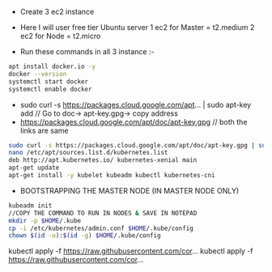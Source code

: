 - Create 3 ec2 instance
- Here I will user free tier Ubuntu server
1 ec2 for Master = t2.medium
2 ec2 for Node = t2.micro

- Run these commands in all 3 instance :-
```bash
apt install docker.io -y
docker --version
systemctl start docker
systemctl enable docker
```

- sudo curl -s https://packages.cloud.google.com/apt... | sudo apt-key add                       // Go to doc-> apt-key.gpg-> copy address
- https://packages.cloud.google.com/apt/doc/apt-key.gpg
// both the links are same
```bash
sudo curl -s https://packages.cloud.google.com/apt/doc/apt-key.gpg | sudo apt-key add           // we can able to connect master to node
nano /etc/apt/sources.list.d/kubernetes.list
deb http://apt.kubernetes.io/ kubernetes-xenial main                                            // paste this in nano file & ntrl-X & capital Y for exit
apt-get update
apt-get install -y kubelet kubeadm kubectl kubernetes-cni
```


- BOOTSTRAPPING THE MASTER NODE (IN MASTER NODE ONLY)
```bash
kubeadm init
//COPY THE COMMAND TO RUN IN NODES & SAVE IN NOTEPAD
mkdir -p $HOME/.kube
cp -i /etc/kubernetes/admin.conf $HOME/.kube/config
chown $(id -u):$(id -g) $HOME/.kube/config
```

kubectl apply -f https://raw.githubusercontent.com/cor...
kubectl apply -f https://raw.githubusercontent.com/cor...







